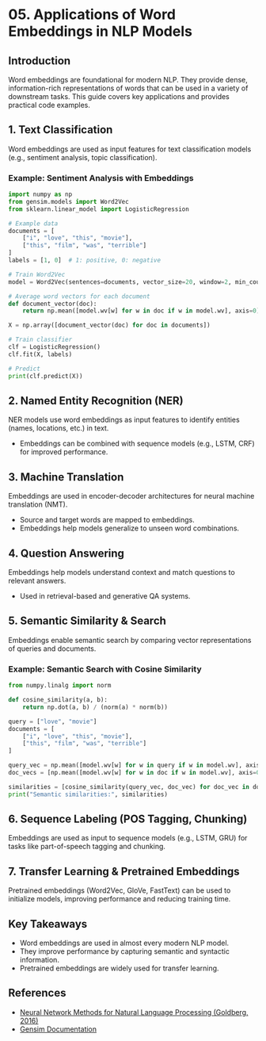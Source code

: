 # 05. Applications of Word Embeddings in NLP Models

## Introduction

Word embeddings are foundational for modern NLP. They provide dense, information-rich representations of words that can be used in a variety of downstream tasks. This guide covers key applications and provides practical code examples.

## 1. Text Classification

Word embeddings are used as input features for text classification models (e.g., sentiment analysis, topic classification).

### Example: Sentiment Analysis with Embeddings

```python
import numpy as np
from gensim.models import Word2Vec
from sklearn.linear_model import LogisticRegression

# Example data
documents = [
    ["i", "love", "this", "movie"],
    ["this", "film", "was", "terrible"]
]
labels = [1, 0]  # 1: positive, 0: negative

# Train Word2Vec
model = Word2Vec(sentences=documents, vector_size=20, window=2, min_count=1, workers=1)

# Average word vectors for each document
def document_vector(doc):
    return np.mean([model.wv[w] for w in doc if w in model.wv], axis=0)

X = np.array([document_vector(doc) for doc in documents])

# Train classifier
clf = LogisticRegression()
clf.fit(X, labels)

# Predict
print(clf.predict(X))
```

## 2. Named Entity Recognition (NER)

NER models use word embeddings as input features to identify entities (names, locations, etc.) in text.

- Embeddings can be combined with sequence models (e.g., LSTM, CRF) for improved performance.

## 3. Machine Translation

Embeddings are used in encoder-decoder architectures for neural machine translation (NMT).

- Source and target words are mapped to embeddings.
- Embeddings help models generalize to unseen word combinations.

## 4. Question Answering

Embeddings help models understand context and match questions to relevant answers.

- Used in retrieval-based and generative QA systems.

## 5. Semantic Similarity & Search

Embeddings enable semantic search by comparing vector representations of queries and documents.

### Example: Semantic Search with Cosine Similarity

```python
from numpy.linalg import norm

def cosine_similarity(a, b):
    return np.dot(a, b) / (norm(a) * norm(b))

query = ["love", "movie"]
documents = [
    ["i", "love", "this", "movie"],
    ["this", "film", "was", "terrible"]
]

query_vec = np.mean([model.wv[w] for w in query if w in model.wv], axis=0)
doc_vecs = [np.mean([model.wv[w] for w in doc if w in model.wv], axis=0) for doc in documents]

similarities = [cosine_similarity(query_vec, doc_vec) for doc_vec in doc_vecs]
print("Semantic similarities:", similarities)
```

## 6. Sequence Labeling (POS Tagging, Chunking)

Embeddings are used as input to sequence models (e.g., LSTM, GRU) for tasks like part-of-speech tagging and chunking.

## 7. Transfer Learning & Pretrained Embeddings

Pretrained embeddings (Word2Vec, GloVe, FastText) can be used to initialize models, improving performance and reducing training time.

## Key Takeaways
- Word embeddings are used in almost every modern NLP model.
- They improve performance by capturing semantic and syntactic information.
- Pretrained embeddings are widely used for transfer learning.

## References
- [Neural Network Methods for Natural Language Processing (Goldberg, 2016)](https://arxiv.org/abs/1511.00743)
- [Gensim Documentation](https://radimrehurek.com/gensim/) 